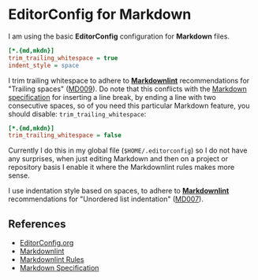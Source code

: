 # EditorConfig for Markdown

I am using the basic **EditorConfig** configuration for **Markdown** files.

```INI
[*.{md,mkdn}]
trim_trailing_whitespace = true
indent_style = space
```

I trim trailing whitespace to adhere to [**Markdownlint**](https://github.com/markdownlint/markdownlint) recommendations for "Trailing spaces" ([MD009](https://github.com/markdownlint/markdownlint/blob/master/docs/RULES.md#md009---trailing-spaces)). Do note that this conflicts with the [Markdown specification](https://daringfireball.net/projects/markdown/syntax#block) for inserting a line break, by ending a line with two consecutive spaces, so of you need this particular Markdown feature, you should disable: `trim_trailing_whitespace`:

```INI
[*.{md,mkdn}]
trim_trailing_whitespace = false
```

Currently I do this in my global file (`$HOME/.editorconfig`) so I do not have any surprises, when just editing Markdown and then on a project or repository basis I enable it where the Markdownlint rules makes more sense.

I use indentation style based on spaces, to adhere to [**Markdownlint**](https://github.com/markdownlint/markdownlint) recommendations for "Unordered list indentation" ([MD007](https://github.com/markdownlint/markdownlint/blob/master/docs/RULES.md#md007---unordered-list-indentation)).

## References

- [EditorConfig.org](https://editorconfig.org/)
- [Markdownlint](https://github.com/markdownlint/markdownlint)
- [Markdownlint Rules](https://github.com/markdownlint/markdownlint/blob/master/docs/RULES.md)
- [Markdown Specification](https://daringfireball.net/projects/markdown/syntax)
